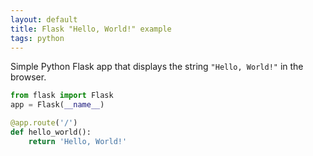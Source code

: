 ```yaml
---
layout: default 
title: Flask "Hello, World!" example 
tags: python
---
```


Simple Python Flask app that displays the string `"Hello, World!"` in the browser. 

```python
from flask import Flask
app = Flask(__name__)

@app.route('/')
def hello_world():
    return 'Hello, World!'
```
